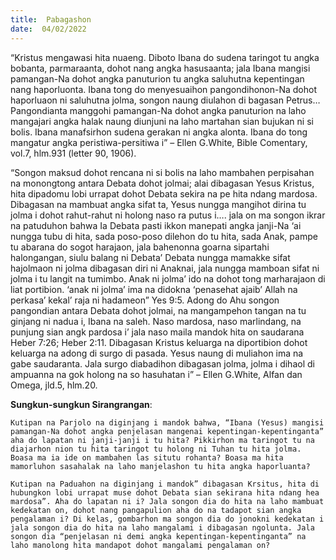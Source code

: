 ```yaml
---
title:  Pabagashon
date:  04/02/2022
---
```


“Kristus mengawasi hita nuaeng. Diboto Ibana do sudena taringot tu angka bobanta, parmaraanta, dohot nang angka hasusaanta; jala Ibana mangisi pamangan-Na dohot angka panuturion tu angka saluhutna kepentingan nang haporluonta. Ibana tong do menyesuaihon pangondihonon-Na dohot haporluaon ni saluhutna jolma, songon naung diulahon di bagasan Petrus… Pangondianta manggohi pamangan-Na dohot angka panuturion na laho mangajari angka halak naung diunjuni na laho martahan sian bujukan ni si bolis. Ibana manafsirhon sudena gerakan ni angka alonta. Ibana do tong mangatur angka peristiwa-persitiwa i” – Ellen G.White, Bible Comentary, vol.7, hlm.931 (letter 90, 1906).

“Songon maksud dohot rencana ni si bolis na laho mambahen perpisahan na monongtong antara Debata dohot jolmai; alai dibagasan Yesus Kristus, hita dipadomu lobi urrapat dohot Debata sekira na pe hita ndang mardosa. Dibagasan na mambuat angka sifat ta, Yesus nungga mangihot dirina tu jolma i dohot rahut-rahut ni holong naso ra putus i…. jala on ma songon ikrar na patuduhon bahwa Ia Debata pasti ikkon manepati angka janji-Na ‘ai nungga tubu di hita, sada  poso-poso dilehon  do tu hita, sada Anak, pampe tu abarana do sogot harajaon, jala bahenonna goarna sipartahi halongangan, siulu balang ni Debata’ Debata nungga mamakke sifat hajolmaon ni jolma dibagasan diri ni Anaknai, jala nungga mamboan sifat ni jolma i tu langit na tumimbo. Anak ni jolma’ ido na dohot tong marharajaon di liat portibion. ‘anak ni jolma’ ima na didokna ‘penasehat ajaib’ Allah na perkasa’ kekal’ raja ni hadameon” Yes 9:5. Adong do Ahu songon pangondian antara Debata dohot jolmai, na mangampehon tangan na tu ginjang ni nadua i, Ibana na saleh. Naso mardosa, naso marlindang, na punjung sian angk pardosa i’ jala naso maila mandok hita on saudarana Heber 7:26; Heber 2:11. Dibagasan Kristus keluarga na diportibion dohot keluarga na adong di surgo di pasada. Yesus naung di muliahon ima na gabe saudaranta. Jala surgo diabadihon dibagasan jolma, jolma i dihaol di ampuanna na gok holong na so hasuhatan i” – Ellen G.White, Alfan dan Omega, jld.5, hlm.20.

**Sungkun-sungkun Sirangrangan**:

`Kutipan na Parjolo na diginjang i mandok bahwa, “Ibana (Yesus) mangisi pamangan-Na dohot angka penjelasan mangenai kepentingan-kepentinganta” aha do lapatan ni janji-janji i tu hita? Pikkirhon ma taringot tu na diajarhon nion tu hita taringot tu holong ni Tuhan tu hita jolma. Boasa ma ia ide on mambahen las situtu rohanta? Boasa ma hita mamorluhon sasahalak na laho manjelashon tu hita angka haporluanta?`

`Kutipan na Paduahon na diginjang i mandok” dibagasan Krsitus, hita di hubungkon lobi urrapat muse dohot Debata sian sekirana hita ndang hea mardosa”. Aha do lapatan ni i? Jala songon dia do hita na laho mambuat kedekatan on, dohot nang pangapulion aha do na tadapot sian angka pengalaman i? Di kelas, gombarhon ma songon dia do jonokni kedekatan i jala songon dia do hita na laho mangalami i dibagasan ngolunta. Jala songon dia “penjelasan ni demi angka kepentingan-kepentinganta” na laho manolong hita mandapot dohot mangalami pengalaman on?`